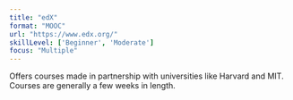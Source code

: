 ```yaml
---
title: "edX"
format: "MOOC"
url: "https://www.edx.org/"
skillLevel: ['Beginner', 'Moderate']
focus: "Multiple"
---
```


Offers courses made in partnership with universities like Harvard and MIT. Courses are generally a few weeks in length.
